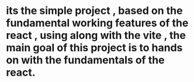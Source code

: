 # its the simple project , based on the fundamental working features of the react , using along with the vite , the main goal of this project is to hands on with the fundamentals of the react.
